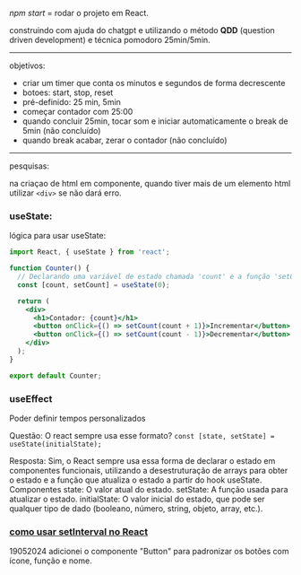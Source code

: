 *npm start* = rodar o projeto em React.

construindo com ajuda do chatgpt e utilizando o método <strong>QDD</strong> (question driven development) e técnica pomodoro 25min/5min.

---
objetivos:
- criar um timer que conta os minutos e segundos de forma decrescente
- botoes: start, stop, reset
- pré-definido: 25 min, 5min
- começar contador com 25:00
- quando concluir 25min, tocar som e iniciar automaticamente o break de 5min (não concluído)
- quando break acabar, zerar o contador (não concluído)
---

pesquisas:

na criaçao de html em componente, quando tiver mais de um elemento html utilizar `<div>` se não dará erro.

### useState:
lógica para usar useState:
```jsx
import React, { useState } from 'react';

function Counter() {
  // Declarando uma variável de estado chamada 'count' e a função 'setCount' para atualizá-la
  const [count, setCount] = useState(0);

  return (
    <div>
      <h1>Contador: {count}</h1>
      <button onClick={() => setCount(count + 1)}>Incrementar</button>
      <button onClick={() => setCount(count - 1)}>Decrementar</button>
    </div>
  );
}

export default Counter;
```

### useEffect

Poder definir tempos personalizados

Questão: O react sempre usa esse formato? `const [state, setState] = useState(initialState);`

Resposta: Sim, o React sempre usa essa forma de declarar o estado em componentes funcionais, utilizando a desestruturação de arrays para obter o estado e a função que atualiza o estado a partir do hook useState.
Componentes
state: O valor atual do estado.
setState: A função usada para atualizar o estado.
initialState: O valor inicial do estado, que pode ser qualquer tipo de dado (booleano, número, string, objeto, array, etc.).




### [como usar setInterval no React](https://medium.com/@jonjamesdesigns/how-to-use-setinterval-in-react-10612f122027)

19052024
adicionei o componente "Button" para padronizar os botões com ícone, função e nome.
